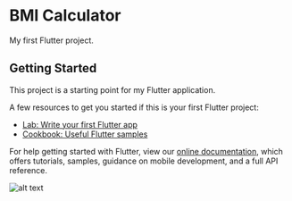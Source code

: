 # BMI Calculator

My first Flutter project.

## Getting Started

This project is a starting point for my Flutter application.

A few resources to get you started if this is your first Flutter project:

- [Lab: Write your first Flutter app](https://flutter.dev/docs/get-started/codelab)
- [Cookbook: Useful Flutter samples](https://flutter.dev/docs/cookbook)

For help getting started with Flutter, view our
[online documentation](https://flutter.dev/docs), which offers tutorials,
samples, guidance on mobile development, and a full API reference.

![alt text](https://github.com/sudathmurari/BMI-Calculatore-using-Flutter/blob/master/BMI%20Calculator.gif)
